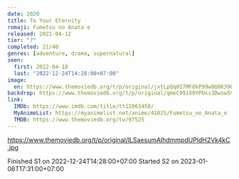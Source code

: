 ```yaml
---
date: 2020
title: To Your Eternity
romaji: Fumetsu no Anata e
released: 2021-04-12
tier: "?"
completed: 21/40
genres: [adventure, drama, supernatural]
seen:
  first: 2022-04-18
  last: "2022-12-24T14:28:00+07:00"
image:
  en: https://www.themoviedb.org/t/p/original/jxtLpQq0I7MF8kP99w0Q0K39UpG.jpg
backdrop: https://www.themoviedb.org/t/p/original/qmeC99iX9YPbxi3Dwsw5VvxIbCC.jpg
link:
  IMDb: https://www.imdb.com/title/tt12063450/
  MyAnimeList: https://myanimelist.net/anime/41025/Fumetsu_no_Anata_e
  TMDB: https://www.themoviedb.org/tv/97525
---
```


<https://www.themoviedb.org/t/p/original/lLSaesumAlhdmmpdUPldH2Vk4kC.jpg>

Finished S1 on 2022-12-24T14:28:00+07:00
Started S2 on 2023-01-06T17:31:00+07:00
